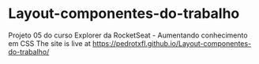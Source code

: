 # Layout-componentes-do-trabalho
Projeto 05 do curso Explorer da RocketSeat - Aumentando conhecimento em CSS
The site is live at https://pedrotxfl.github.io/Layout-componentes-do-trabalho/

